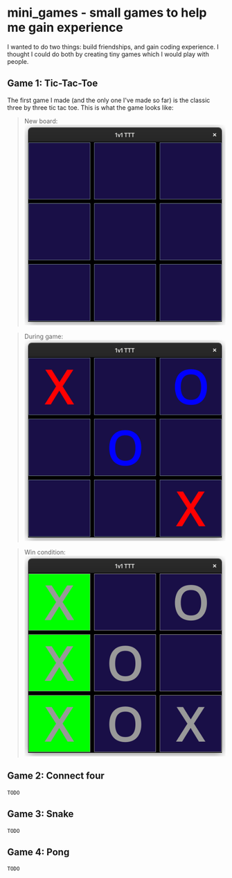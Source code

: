 # mini_games - small games to help me gain experience
I wanted to do two things: build friendships, and gain coding experience. I thought I could do both by creating tiny games which I would play with people.

## Game 1: Tic-Tac-Toe
The first game I made (and the only one I've made so far) is the classic three by three tic tac toe. This is what the game looks like:

>New board:
![ttt_gui_1](./images/readme_tttgui_1.png)

>During game:
![ttt_gui_2](./images/readme_tttgui_2.png)

>Win condition:
![ttt_gui_3](./images/readme_tttgui_3.png)

## Game 2: Connect four
    TODO
## Game 3: Snake
    TODO
## Game 4: Pong
    TODO